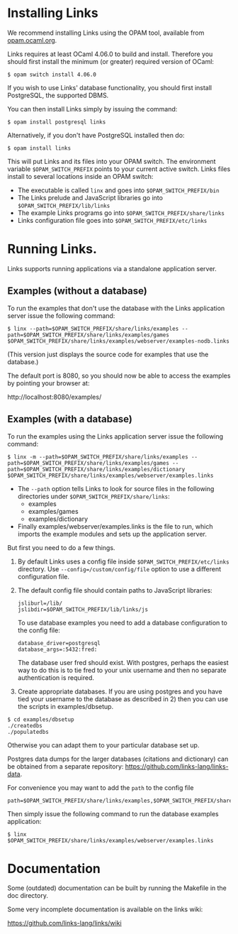 # Installing Links

We recommend installing Links using the OPAM tool, available from [opam.ocaml.org](https://opam.ocaml.org/).

Links requires at least OCaml 4.06.0 to build and install. Therefore
you should first install the minimum (or greater) required version of
OCaml:

```
$ opam switch install 4.06.0
```

If you wish to use Links' database functionality, you should first
install PostgreSQL, the supported DBMS.

You can then install Links simply by issuing the command:

```
$ opam install postgresql links
```

Alternatively, if you don't have PostgreSQL installed then do:

```
$ opam install links
```

This will put Links and its files into your OPAM switch. The
environment variable `$OPAM_SWITCH_PREFIX` points to your current
active switch. Links files install to several locations inside an OPAM
switch:

* The executable is called `linx` and goes into `$OPAM_SWITCH_PREFIX/bin`
* The Links prelude and JavaScript libraries go into `$OPAM_SWITCH_PREFIX/lib/links`
* The example Links programs go into `$OPAM_SWITCH_PREFIX/share/links`
* Links configuration file goes into `$OPAM_SWITCH_PREFIX/etc/links`

# Running Links.

Links supports running applications via a standalone application
server.

## Examples (without a database)

To run the examples that don't use the database with the Links
application server issue the following command:
```
$ linx --path=$OPAM_SWITCH_PREFIX/share/links/examples --path=$OPAM_SWITCH_PREFIX/share/links/examples/games $OPAM_SWITCH_PREFIX/share/links/examples/webserver/examples-nodb.links
```
(This version just displays the source code for examples that use the
database.)

The default port is 8080, so you should now be able to access the
examples by pointing your browser at:

  http://localhost:8080/examples/

## Examples (with a database)

To run the examples using the Links application server issue the
following command:

```
$ linx -m --path=$OPAM_SWITCH_PREFIX/share/links/examples --path=$OPAM_SWITCH_PREFIX/share/links/examples/games --path=$OPAM_SWITCH_PREFIX/share/links/examples/dictionary $OPAM_SWITCH_PREFIX/share/links/examples/webserver/examples.links
```

* The `--path` option tells Links to look for source files in the following
  directories under `$OPAM_SWITCH_PREFIX/share/links`:
  - examples
  - examples/games
  - examples/dictionary
* Finally examples/webserver/examples.links is the file to run, which imports
  the example modules and sets up the application server.

But first you need to do a few things.

  1) By default Links uses a config file inside `$OPAM_SWITCH_PREFIX/etc/links` directory.  Use
     `--config=/custom/config/file` option to use a different configuration file.

  2) The default config file should contain paths to JavaScript libraries:

         jsliburl=/lib/
         jslibdir=$OPAM_SWITCH_PREFIX/lib/links/js

     To use database examples you need to add a database configuration
     to the config file:

         database_driver=postgresql
         database_args=:5432:fred:

     The database user fred should exist. With postgres, perhaps the
     easiest way to do this is to tie fred to your unix username and
     then no separate authentication is required.

  3) Create appropriate databases. If you are using postgres and you
  have tied your username to the database as described in 2) then you
  can use the scripts in examples/dbsetup.

    $ cd examples/dbsetup
    ./createdbs
    ./populatedbs

  Otherwise you can adapt them to your particular database set up.

  Postgres data dumps for the larger databases (citations and
  dictionary) can be obtained from a separate repository: https://github.com/links-lang/links-data.

For convenience you may want to add the `path` to the config file

    path=$OPAM_SWITCH_PREFIX/share/links/examples,$OPAM_SWITCH_PREFIX/share/links/examples/games,$OPAM_SWITCH_PREFIX/share/links/examples/dictionary

Then simply issue the following command to run the database examples application:
```
$ linx $OPAM_SWITCH_PREFIX/share/links/examples/webserver/examples.links
```

# Documentation

Some (outdated) documentation can be built by running the Makefile in
the doc directory.

Some very incomplete documentation is available on the links wiki:

  https://github.com/links-lang/links/wiki

